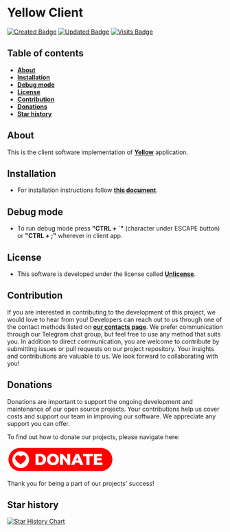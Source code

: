 # Yellow Client

[![Created Badge](https://badges.pufler.dev/created/libersoft-org/yellow-client)](https://badges.pufler.dev) [![Updated Badge](https://badges.pufler.dev/updated/libersoft-org/yellow-client)](https://badges.pufler.dev) [![Visits Badge](https://badges.pufler.dev/visits/libersoft-org/yellow-client)](https://badges.pufler.dev)

## Table of contents

- [**About**](#about)
- [**Installation**](#installation)
- [**Debug mode**](#debug-mode)
- [**License**](#license)
- [**Contribution**](#contribution)
- [**Donations**](#donations)
- [**Star history**](#star-history)

## About

This is the client software implementation of [**Yellow**](https://github.com/libersoft-org/yellow-documentation/) application.

## Installation

- For installation instructions follow [**this document**](./INSTALL.md).

## Debug mode

- To run debug mode press **"CTRL + `"** (character under ESCAPE button) or **"CTRL + ;"** wherever in client app.

## License

- This software is developed under the license called [**Unlicense**](./LICENSE).

## Contribution

If you are interested in contributing to the development of this project, we would love to hear from you! Developers can reach out to us through one of the contact methods listed on [**our contacts page**](https://libersoft.org/contacts). We prefer communication through our Telegram chat group, but feel free to use any method that suits you.
In addition to direct communication, you are welcome to contribute by submitting issues or pull requests on our project repository. Your insights and contributions are valuable to us. We look forward to collaborating with you!

## Donations

Donations are important to support the ongoing development and maintenance of our open source projects. Your contributions help us cover costs and support our team in improving our software. We appreciate any support you can offer.

To find out how to donate our projects, please navigate here:

[![Donate](https://raw.githubusercontent.com/libersoft-org/documents/main/donate.png)](https://libersoft.org/donations)

Thank you for being a part of our projects' success!

## Star history

[![Star History Chart](https://api.star-history.com/svg?repos=libersoft-org/yellow-client&type=Date)](https://star-history.com/#libersoft-org/yellow-client&Date)







